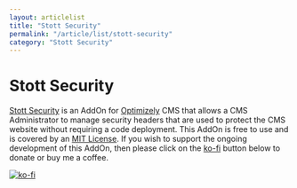 ```yaml
---
layout: articlelist
title: "Stott Security"
permalink: "/article/list/stott-security"
category: "Stott Security"
---
```


# Stott Security

[Stott Security](https://github.com/GeekInTheNorth/Stott.Security.Optimizely) is an AddOn for [Optimizely](https://www.optimizely.com/) CMS that allows a CMS Administrator to manage security headers that are used to protect the CMS website without requiring a code deployment.  This AddOn is free to use and is covered by an [MIT License](https://github.com/GeekInTheNorth/Stott.Security.Optimizely/blob/main/LICENSE.txt).  If you wish to support the ongoing development of this AddOn, then please click on the [ko-fi](https://ko-fi.com/V7V0RX2BQ) button below to donate or buy me a coffee.

[![ko-fi](https://ko-fi.com/img/githubbutton_sm.svg)](https://ko-fi.com/V7V0RX2BQ)
